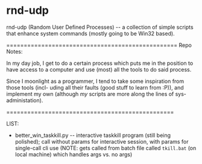 # rnd-udp

rnd-udp (Random User Defined Processes) -- a collection of simple scripts that enhance system commands (mostly going to be Win32 based).

=================================================
Repo Notes:

In my day job, I get to do a certain process
which puts me in the position to have access to
a computer and use (most) all the tools to do
said process.

Since I moonlight as a programmer, I tend to
take some inspiration from those tools (incl-
uding all their faults (good stuff to learn
from :P)), and implement my own (although
_my_ scripts are more along the lines of sys-
administation).

================================================

LIST:
- better_win_taskkill.py -- interactive taskkill program (still being polished); call without params for interactive session, with params for single-call cli use
                              (NOTE: gets called from batch file called `tkill.bat` (on local machine) which handles args vs. no args)
